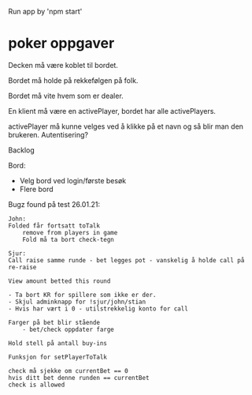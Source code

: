 Run app by 'npm start'


# poker oppgaver
Decken må være koblet til bordet.

Bordet må holde på rekkefølgen på folk.

Bordet må vite hvem som er dealer.

En klient må være en activePlayer, bordet har alle activePlayers.

activePlayer må kunne velges ved å klikke på et navn og så blir man den brukeren. Autentisering?



Backlog

Bord:
- Velg bord ved login/første besøk
- Flere bord

Bugz found på test 26.01.21:
	
	John:
	Folded får fortsatt toTalk
		remove from players in game
		Fold må ta bort check-tegn

	Sjur:
	Call raise samme runde - bet legges pot - vanskelig å holde call på re-raise

	View amount betted this round

	- Ta bort KR for spillere som ikke er der.
	- Skjul adminknapp for !sjur/john/stian
	- Hvis har vært i 0 - utilstrekkelig konto for call

	Farger på bet blir stående
		- bet/check oppdater farge

	Hold stell på antall buy-ins

	Funksjon for setPlayerToTalk

	check må sjekke om currentBet == 0 
	hvis ditt bet denne runden == currentBet 
	check is allowed



